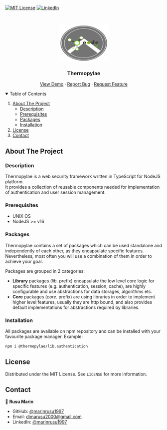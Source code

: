 [![MIT License][license-shield]][license-url]
[![LinkedIn][linkedin-shield]][linkedin-url]

<!-- PROJECT LOGO -->
<br />
<p align="center">
  <a href="https://github.com/marinrusu1997/thermopylae">
    <img src="./assets/img/spartan-shield.png" alt="Logo" width="160" height="120">
  </a>
</p>

<h3 align="center">Thermopylae</h3>

<p align="center">
<a href="https://github.com/othneildrew/Best-README-Template">View Demo</a>
·
<a href="https://github.com/othneildrew/Best-README-Template/issues">Report Bug</a>
·
<a href="https://github.com/othneildrew/Best-README-Template/issues">Request Feature</a>
</p>

<!-- TABLE OF CONTENTS -->
<details open="open">
  <summary>Table of Contents</summary>
  <ol>
    <li>
        <a href="#about-the-project">About The Project</a>
        <ul>
            <li><a href="#description">Description</a></li>
            <li><a href="#prerequisites">Prerequisites</a></li>
            <li><a href="#packages">Packages</a></li>
            <li><a href="#installation">Installation</a></li>
        </ul>
    </li>
    <li><a href="#license">License</a></li>
    <li><a href="#contact">Contact</a></li>
  </ol>
</details>

<!-- ABOUT THE PROJECT -->
## About The Project

### Description

Thermopylae is a web security framework written in TypeScript for NodeJS platform. <br/>
It provides a collection of reusable components needed for implementation of authentication and user session management.

### Prerequisites

* UNIX OS
* NodeJS >= v16

### Packages

Thermopylae contains a set of packages which can be used standalone and independently of each other, as they encapsulate
specific features. Nevertheless, most often you will use a combination of them in order to achieve your goal.

Packages are grouped in 2 categories:
* **Library** packages (*lib.* prefix) encapsulate the low level core logic for specific features (e.g. authentication, session, cache), are highly configurable and use abstractions for data storages, algorithms etc.
* **Core** packages (*core.* prefix) are using libraries in order to implement higher level features, usually they are http bound, and also provides default implementations for abstractions required by libraries.


### Installation

All packages are available on npm repository and can be installed with your favourite package manager.
Example:

```sh
npm i @thermopylae/lib.authentication
```

<!-- LICENSE -->
## License

Distributed under the MIT License. See `LICENSE` for more information.


<!-- CONTACT -->
## Contact

👤 **Rusu Marin**

* GitHub: [@marinrusu1997](https://github.com/marinrusu1997)
* Email: [dimarusu2000@gmail.com](mailto:dimarusu2000@gmail.com)
* LinkedIn: [@marinrusu1997](https://linkedin.com/in/marinrusu1997)

<!-- MARKDOWN LINKS & IMAGES -->
<!-- https://www.markdownguide.org/basic-syntax/#reference-style-links -->
[license-shield]: https://img.shields.io/github/license/othneildrew/Best-README-Template.svg?style=for-the-badge
[license-url]: https://github.com/marinrusu1997/thermopylae/blob/master/LICENSE
[linkedin-shield]: https://img.shields.io/badge/-LinkedIn-black.svg?style=for-the-badge&logo=linkedin&colorB=555
[linkedin-url]: https://linkedin.com/in/marinrusu1997
